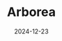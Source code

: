 ---  
layout: startup_page  
title: "Arborea"  
id: "arborea.io"  
permalink: "/arboreaarborea.io12232024/"  
website: "https://arborea.io/"  
funding_round: ""  
funding_amount: "€5M"  
investors: "Indico Capital Partners, Banco Português de Fomento (BPF)"  
about: "Arborea is an Anglo-Portuguese energy tech company developing Biosolar Leaf technology to mass-produce nutrient-rich food products with a carbon-negative footprint. Their technology cultivates microorganisms and plants cost-effectively and sustainably, reducing pressure on arable land and mitigating climate change. This innovative system uses sunlight and captured CO2 as raw materials."  
markets: "Energy Tech, Food Tech, Food Production, CleanTech, Biotechnology"  
hq: "London, England, United Kingdom"  
founded_year: "2015"  
linkedin: "https://uk.linkedin.com/company/arborea-ltd-"  
twitter: "https://twitter.com/Arborea_Food"  
instagram: ""  
facebook: ""  
crunchbase: "https://www.crunchbase.com/organization/arborea"  
pitchbook: "https://pitchbook.com/profiles/company/185091-85"  

date_display: "23-Dec-2024"  
date: "2024-12-23"

# SEO Optimization  
meta_title: "Arborea -  Funding (€5M)"  
meta_description: "Arborea, Arborea is an Anglo-Portuguese energy tech company developing Biosolar Leaf technology to mass-produce nutrient-rich food products with a carbon-negat..."  
meta_keywords: "Arborea, Energy Tech, Food Tech, Food Production, CleanTech, Biotechnology,  funding"  
canonical_url: "https://startup.projectstartups.com/arboreaarborea.io12232024/"  
---
